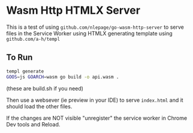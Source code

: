 # Wasm Http HTMLX Server

This is a test of using `github.com/nlepage/go-wasm-http-server` to serve files in the Service Worker using HTMLX generating template using `github.com/a-h/templ`

## To Run

```bash
templ generate
GOOS=js GOARCH=wasm go build -o api.wasm .
```
(these are build.sh if you need)

Then use a websever (ie preview in your IDE) to serve `index.html` and it should load the other files.

If the changes are NOT visible "unregister" the service worker in Chrome Dev tools and Reload.

